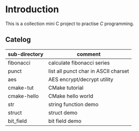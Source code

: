 # Introduction

This is a collection mini C project to practise *C* programming.

## Catelog

| sub-directory      | comment                              |
| ------------------ | -------------------------------------|
| fibonacci          | calculate fibonacci series           |
| punct              | list all punct char in ASCII charset |
| aes                | AES encrypt/decrypt utility          |
| cmake-tut          | CMake tutorial                       |
| cmake-hello        | CMake hello world                    |
| str                | string function demo                 |
| struct             | struct demo                          |
| bit\_field         | bit field demo                       |
